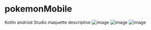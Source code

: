 # pokemonMobile
Kotlin android Studio 
maquette descriptive 
![image](https://user-images.githubusercontent.com/61750815/225914365-6122f800-047e-49a7-badc-351ae541bbb2.png)
![image](https://user-images.githubusercontent.com/61750815/225914402-be0bf7e6-1ef2-4493-8e3d-c5eb5f548005.png)
![image](https://user-images.githubusercontent.com/61750815/225914572-a8ee2619-5304-43a7-b662-ea73e14c423f.png)
